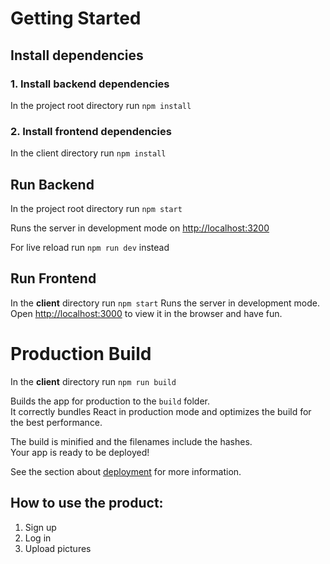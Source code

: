 # Getting Started

## Install dependencies

### 1. Install backend dependencies

In the project root directory run `npm install`

### 2. Install frontend dependencies

In the client directory run `npm install`

## Run Backend

In the project root directory run `npm start`

Runs the server in development mode on [http://localhost:3200](http://localhost:3200)

For live reload run `npm run dev` instead

## Run Frontend

In the **client** directory run `npm start`
Runs the server in development mode.
Open [http://localhost:3000](http://localhost:3000) to view it in the browser and have fun.

# Production Build

In the **client** directory run `npm run build`

Builds the app for production to the `build` folder.\
It correctly bundles React in production mode and optimizes the build for the best performance.

The build is minified and the filenames include the hashes.\
Your app is ready to be deployed!

See the section about [deployment](https://facebook.github.io/create-react-app/docs/deployment) for more information.

## How to use the product:
1. Sign up
2. Log in 
3. Upload pictures

